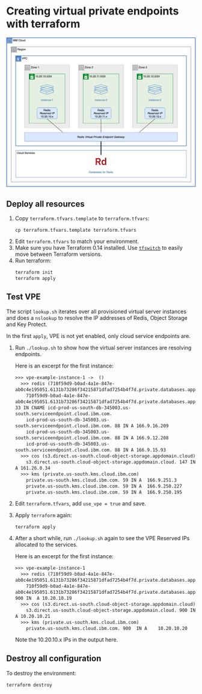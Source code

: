 # Creating virtual private endpoints with terraform

![Architecture](./architecture.png)

## Deploy all resources

1. Copy `terraform.tfvars.template` to `terraform.tfvars`:
   ```
   cp terraform.tfvars.template terraform.tfvars
   ```
1. Edit `terraform.tfvars` to match your environment.
1. Make sure you have Terraform 0.14 installed. Use [`tfswitch`](https://tfswitch.warrensbox.com/) to easily move between Terraform versions.
1. Run terraform:
   ```
   terraform init
   terraform apply
   ```

## Test VPE

The script `lookup.sh` iterates over all provisioned virtual server instances and does a `nslookup` to resolve the IP addresses of Redis, Object Storage and Key Protect.

In the first `apply`, VPE is not yet enabled, only cloud service endpoints are.

1. Run `./lookup.sh` to show how the virtual server instances are resolving endpoints.
   
   Here is an excerpt for the first instance:
   ```
   >>> vpe-example-instance-1 ->  ()
     >>> redis (710f59d9-b0ad-4a1e-847e-ab0c4e195051.6131b73286f34215871dfad7254b4f7d.private.databases.appdomain.cloud)
       710f59d9-b0ad-4a1e-847e-ab0c4e195051.6131b73286f34215871dfad7254b4f7d.private.databases.appdomain.cloud. 33 IN CNAME icd-prod-us-south-db-345003.us-south.serviceendpoint.cloud.ibm.com.
       icd-prod-us-south-db-345003.us-south.serviceendpoint.cloud.ibm.com. 88 IN A 166.9.16.209
       icd-prod-us-south-db-345003.us-south.serviceendpoint.cloud.ibm.com. 88 IN A 166.9.12.208
       icd-prod-us-south-db-345003.us-south.serviceendpoint.cloud.ibm.com. 88 IN A 166.9.15.93
     >>> cos (s3.direct.us-south.cloud-object-storage.appdomain.cloud)
       s3.direct.us-south.cloud-object-storage.appdomain.cloud. 147 IN	A 161.26.0.34
     >>> kms (private.us-south.kms.cloud.ibm.com)
       private.us-south.kms.cloud.ibm.com. 59 IN A	166.9.251.3
       private.us-south.kms.cloud.ibm.com. 59 IN A	166.9.250.227
       private.us-south.kms.cloud.ibm.com. 59 IN A	166.9.250.195
   ```
1. Edit `terraform.tfvars`, add `use_vpe = true` and save.
1. Apply `terraform` again:
   ```
   terraform apply
   ```
1. After a short while, run `./lookup.sh` again to see the VPE Reserved IPs allocated to the services.
 
   Here is an excerpt for the first instance:
   ```
   >>> vpe-example-instance-1
     >>> redis (710f59d9-b0ad-4a1e-847e-ab0c4e195051.6131b73286f34215871dfad7254b4f7d.private.databases.appdomain.cloud)
       710f59d9-b0ad-4a1e-847e-ab0c4e195051.6131b73286f34215871dfad7254b4f7d.private.databases.appdomain.cloud. 900 IN	A 10.20.10.19
     >>> cos (s3.direct.us-south.cloud-object-storage.appdomain.cloud)
       s3.direct.us-south.cloud-object-storage.appdomain.cloud. 900 IN	A 10.20.10.21
     >>> kms (private.us-south.kms.cloud.ibm.com)
       private.us-south.kms.cloud.ibm.com. 900	IN A	10.20.10.20
   ```
   Note the 10.20.10.x IPs in the output here.

## Destroy all configuration

To destroy the environment:
   ```
   terraform destroy
   ```
